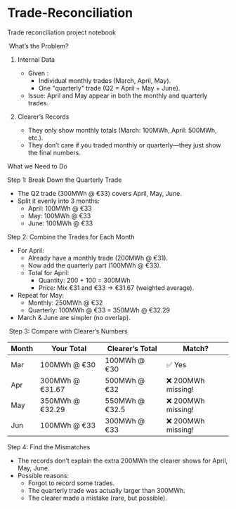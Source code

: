 # Trade-Reconciliation
Trade reconciliation project notebook


 What’s the Problem?
 
1. Internal Data
    * Given :
        * Individual monthly trades (March, April, May).
        * One "quarterly" trade (Q2 = April + May + June).
    * Issue: April and May appear in both the monthly and quarterly trades.
      
2. Clearer’s Records
    * They only show monthly totals (March: 100MWh, April: 500MWh, etc.).
    * They don’t care if you traded monthly or quarterly—they just show the final numbers.
      
What we Need to Do

Step 1: Break Down the Quarterly Trade
* The Q2 trade (300MWh @ €33) covers April, May, June.
* Split it evenly into 3 months:
    * April: 100MWh @ €33
    * May: 100MWh @ €33
    * June: 100MWh @ €33
      
Step 2: Combine the  Trades for Each Month
* For April:
    * Already have a monthly trade (200MWh @ €31).
    * Now add the quarterly part (100MWh @ €33).
    * Total for April:
        * Quantity: 200 + 100 = 300MWh
        * Price: Mix €31 and €33 → €31.67 (weighted average).
* Repeat for May:
    * Monthly: 250MWh @ €32
    * Quarterly: 100MWh @ €33 = 350MWh @ €32.29
* March & June are simpler (no overlap).

  
 Step 3: Compare with Clearer’s Numbers

 
| Month | Your Total         | Clearer’s Total     | Match?               |
|-------|--------------------|---------------------|----------------------|
| Mar   | 100MWh @ €30       | 100MWh @ €30        | ✅ Yes               |
| Apr   | 300MWh @ €31.67    | 500MWh @ €32        | ❌ 200MWh missing!   |
| May   | 350MWh @ €32.29    | 550MWh @ €32.5      | ❌ 200MWh missing!   |
| Jun   | 100MWh @ €33       | 300MWh @ €33        | ❌ 200MWh missing!   |


Step 4: Find the Mismatches
* The  records don’t explain the extra 200MWh the clearer shows for April, May, June.
* Possible reasons:
    * Forgot to record some trades.
    * The quarterly trade was actually larger than 300MWh.
    * The clearer made a mistake (rare, but possible).
